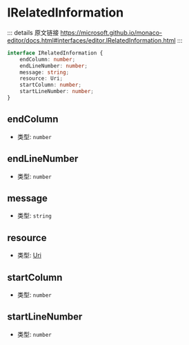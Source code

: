 # IRelatedInformation
        
::: details 原文链接
https://microsoft.github.io/monaco-editor/docs.html#interfaces/editor.IRelatedInformation.html
:::

```ts
interface IRelatedInformation {
    endColumn: number;
    endLineNumber: number;
    message: string;
    resource: Uri;
    startColumn: number;
    startLineNumber: number;
}
```

## endColumn
- 类型: `number`
## endLineNumber
- 类型: `number`
## message
- 类型: `string`
## resource
- 类型: [Uri](/api/Uri.md)
## startColumn
- 类型: `number`
## startLineNumber
- 类型: `number`